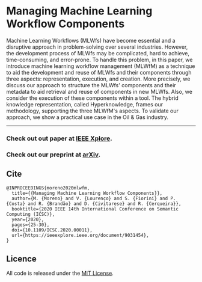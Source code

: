 # Managing Machine Learning Workflow Components
Machine Learning Workflows (MLWfs) have become essential and a disruptive approach in problem-solving over several industries. However, the development process of MLWfs may be complicated, hard to achieve, time-consuming, and error-prone. To handle this problem, in this paper, we introduce machine learning workflow management (MLWfM) as a technique to aid the development and reuse of MLWfs and their components through three aspects: representation, execution, and creation. More precisely, we discuss our approach to structure the MLWfs' components and their metadata to aid retrieval and reuse of components in new MLWfs. Also, we consider the execution of these components within a tool. The hybrid knowledge representation, called Hyperknowledge, frames our methodology, supporting the three MLWfM's aspects. To validate our approach, we show a practical use case in the Oil & Gas industry. 

---
### Check out out paper at [IEEE Xplore](https://ieeexplore.ieee.org/document/9031454).
### Check out our preprint at [arXiv](https://arxiv.org/abs/1912.05665).

## Cite

```
@INPROCEEDINGS{moreno2020mlwfm,
  title={{Managing Machine Learning Workflow Components}},
  author={M. {Moreno} and V. {Lourenço} and S. {Fiorini} and P. {Costa} and R. {Brandão} and D. {Civitarese} and R. {Cerqueira}},
  booktitle={2020 IEEE 14th International Conference on Semantic Computing (ICSC)},
  year={2020},
  pages={25-30},
  doi={10.1109/ICSC.2020.00011},
  url={https://ieeexplore.ieee.org/document/9031454},
}
```

## Licence
All code is released under the [MIT License](https://github.com/ibm-hyperknowledge/mlwfm/blob/master/LICENSE).
